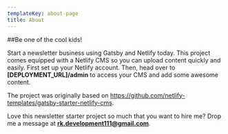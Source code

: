 ```yaml
---
templateKey: about-page
title: About
---
```

\##Be one of the cool kids!

Start a newsletter business using Gatsby and Netlify today. This project comes equipped with a Netlify CMS so you can upload content quickly and easily. First set up your Netlify account. Then, head over to **\[DEPLOYMENT_URL]/admin** to access your CMS and add some awesome content. 

The project was originally based on https://github.com/netlify-templates/gatsby-starter-netlify-cms. 

Love this newsletter starter project so much that you want to hire me? Drop me a message at **rk.development111@gmail.com**.
